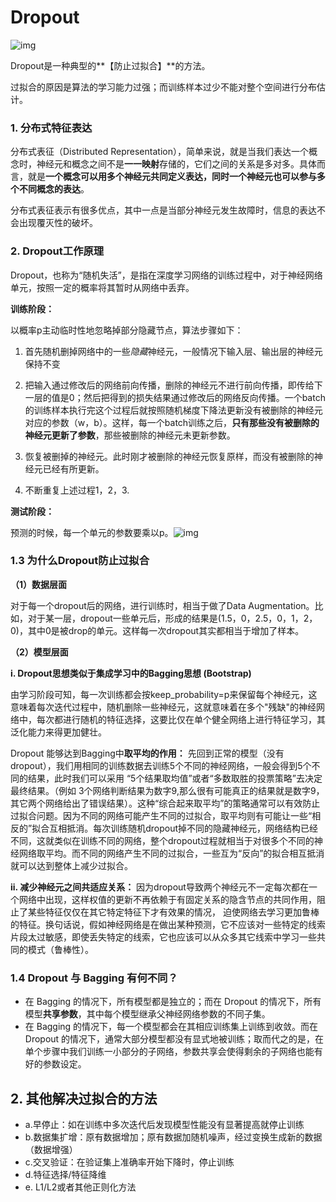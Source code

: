 # Dropout

![img](https://miro.medium.com/max/2842/1*TfTdymI0ot6ZOdwVUK1V2w.png)

Dropout是一种典型的**【防止过拟合】**的方法。

过拟合的原因是算法的学习能力过强；而训练样本过少不能对整个空间进行分布估计。




### 1. 分布式特征表达
分布式表征（Distributed Representation），简单来说，就是当我们表达一个概念时，神经元和概念之间不是**一一映射**存储的，它们之间的关系是多对多。具体而言，就是**一个概念可以用多个神经元共同定义表达，同时一个神经元也可以参与多个不同概念的表达**。

分布式表征表示有很多优点，其中一点是当部分神经元发生故障时，信息的表达不会出现覆灭性的破坏。



### 2. Dropout工作原理

Dropout，也称为“随机失活”，是指在深度学习网络的训练过程中，对于神经网络单元，按照一定的概率将其暂时从网络中丢弃。

**训练阶段：**

以概率p主动临时性地忽略掉部分隐藏节点，算法步骤如下：

1. 首先随机删掉网络中的一些*隐藏*神经元，一般情况下输入层、输出层的神经元保持不变

2. 把输入通过修改后的网络前向传播，删除的神经元不进行前向传播，即传给下一层的值是0；然后把得到的损失结果通过修改后的网络反向传播。一个batch的训练样本执行完这个过程后就按照随机梯度下降法更新没有被删除的神经元对应的参数（w，b）。这样，每一个batch训练之后，**只有那些没有被删除的神经元更新了参数**，那些被删除的神经元未更新参数。

3. 恢复被删掉的神经元。此时刚才被删除的神经元恢复原样，而没有被删除的神经元已经有所更新。

4. 不断重复上述过程1，2，3.

**测试阶段：**

预测的时候，每一个单元的参数要乘以p。![img](https://img-blog.csdnimg.cn/img_convert/076049b940077f7aff89a3d6d2852043.png)





### 1.3 为什么Dropout防止过拟合

**（1）数据层面**

对于每一个dropout后的网络，进行训练时，相当于做了Data Augmentation。比如，对于某一层，dropout一些单元后，形成的结果是(1.5，0，2.5，0，1，2，0)，其中0是被drop的单元。这样每一次dropout其实都相当于增加了样本。

**（2）模型层面**

**i. Dropout思想类似于集成学习中的Bagging思想 (Bootstrap)**

由学习阶段可知，每一次训练都会按keep_probability=p来保留每个神经元，这意味着每次迭代过程中，随机删除一些神经元，这就意味着在多个"残缺"的神经网络中，每次都进行随机的特征选择，这要比仅在单个健全网络上进行特征学习，其泛化能力来得更加健壮。

Dropout 能够达到Bagging中**取平均的作用：** 先回到正常的模型（没有dropout），我们用相同的训练数据去训练5个不同的神经网络，一般会得到5个不同的结果，此时我们可以采用 “5个结果取均值”或者“多数取胜的投票策略”去决定最终结果。（例如 3个网络判断结果为数字9,那么很有可能真正的结果就是数字9，其它两个网络给出了错误结果）。这种“综合起来取平均”的策略通常可以有效防止过拟合问题。因为不同的网络可能产生不同的过拟合，取平均则有可能让一些“相反的”拟合互相抵消。每次训练随机dropout掉不同的隐藏神经元，网络结构已经不同，这就类似在训练不同的网络，整个dropout过程就相当于对很多个不同的神经网络取平均。而不同的网络产生不同的过拟合，一些互为“反向”的拟合相互抵消就可以达到整体上减少过拟合。

**ii. 减少神经元之间共适应关系：** 因为dropout导致两个神经元不一定每次都在一个网络中出现，这样权值的更新不再依赖于有固定关系的隐含节点的共同作用，阻止了某些特征仅仅在其它特定特征下才有效果的情况， 迫使网络去学习更加鲁棒的特征。换句话说，假如神经网络是在做出某种预测，它不应该对一些特定的线索片段太过敏感，即使丢失特定的线索，它也应该可以从众多其它线索中学习一些共同的模式（鲁棒性）。

### 1.4 Dropout 与 Bagging 有何不同？

- 在 Bagging 的情况下，所有模型都是独立的；而在 Dropout 的情况下，所有模型**共享参数**，其中每个模型继承父神经网络参数的不同子集。
- 在 Bagging 的情况下，每一个模型都会在其相应训练集上训练到收敛。而在 Dropout 的情况下，通常大部分模型都没有显式地被训练；取而代之的是，在单个步骤中我们训练一小部分的子网络，参数共享会使得剩余的子网络也能有好的参数设定。



## 2. 其他解决过拟合的方法

- a.早停止：如在训练中多次迭代后发现模型性能没有显著提高就停止训练
- b.数据集扩增：原有数据增加；原有数据加随机噪声，经过变换生成新的数据（数据增强）
- c.交叉验证：在验证集上准确率开始下降时，停止训练
- d.特征选择/特征降维
- e. L1/L2或者其他正则化方法









